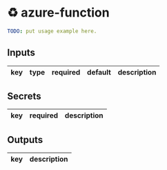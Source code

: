 # ♻ azure-function

```yaml
TODO: put usage example here.
```

## Inputs

key | type | required | default | description
--- | --- | --- | --- | ---

## Secrets

key | required | description
--- | --- | ---

## Outputs

key | description
--- | ---